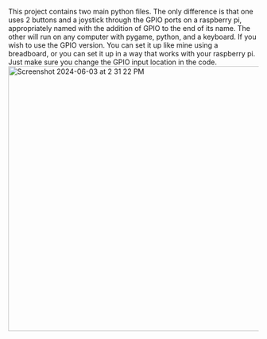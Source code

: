 This project contains two main python files.
The only difference is that one uses 2 buttons and a joystick through the GPIO ports on a raspberry pi, appropriately named with the addition of GPIO to the end of its name.
The other will run on any computer with pygame, python, and a keyboard. 
If you wish to use the GPIO version. 
You can set it up like mine using a breadboard, or you can set it up in a way that works with your raspberry pi. Just make sure you change the GPIO input location in the code.
<img width="534" alt="Screenshot 2024-06-03 at 2 31 22 PM" src="https://github.com/AdamH-python/Goose-Game/assets/152648229/4eb9a491-08cc-4a14-b279-fc82e68f8b8b">
